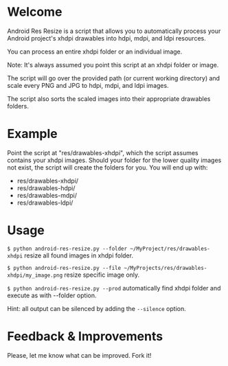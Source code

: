 Welcome
====
Android Res Resize is a script that allows you to automatically process
your Android project's xhdpi drawables into hdpi, mdpi, and ldpi resources.

You can process an entire xhdpi folder or an individual image.

Note: It's always assumed you point this script at an xhdpi folder or image.

The script will go over the provided path (or current working directory)
and scale every PNG and JPG to hdpi, mdpi, and ldpi images.

The script also sorts the scaled images into their appropriate drawables
folders.

Example
====
Point the script at "res/drawables-xhdpi", which the script assumes contains
your xhdpi images.
Should your folder for the lower quality images not exist, the script
will create the folders for you. You will end up with:

* res/drawables-xhdpi/
* res/drawables-hdpi/
* res/drawables-mdpi/
* res/drawables-ldpi/

Usage
====

`$ python android-res-resize.py --folder ~/MyProject/res/drawables-xhdpi` resize all
found images in xhdpi folder.

`$ python android-res-resize.py --file ~/MyProjects/res/drawables-xhdpi/my_image.png`
resize specific image only.

`$ python android-res-resize.py --prod` automatically find xhdpi folder and execute
as with --folder option.

Hint: all output can be silenced by adding the `--silence` option.

Feedback & Improvements
====
Please, let me know what can be improved. Fork it!
